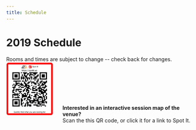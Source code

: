 ```yaml
---
title: Schedule
---
```


<style>
    #spotitQrImage {
        width: 15%; 
        display: inline-block;
    }
    #spotitQrText {
        width: 70%; 
        display: inline-block; 
        padding-left:5%; 
        vertical-align: middle;
    }
    @media only screen and (max-width: 992px) {
        #spotitQrImage {
            width: 25%;
        }
        #spotitQrText {
        }
        #spotitqrcode {
            /* width: 50px; */
        }
    }
</style>

# 2019 Schedule
<div class="icon-hr"></div>
Rooms and times are subject to change -- check back for changes.
<div><div id="spotitQrImage"><a href="https://spotit.us/Facility?FacilityId=2944" target="_blank"><img src="/images/spotit-2019-qr.png" id="spotitqrcode2" class="img-thumbnail" alt="Spot It QR Code" title="Spot It QR Code"></a></div><div id="spotitQrText" style=""><strong>Interested in an interactive session map of the venue?</strong><br>Scan the this QR code, or click it for a link to Spot It.</div><br>